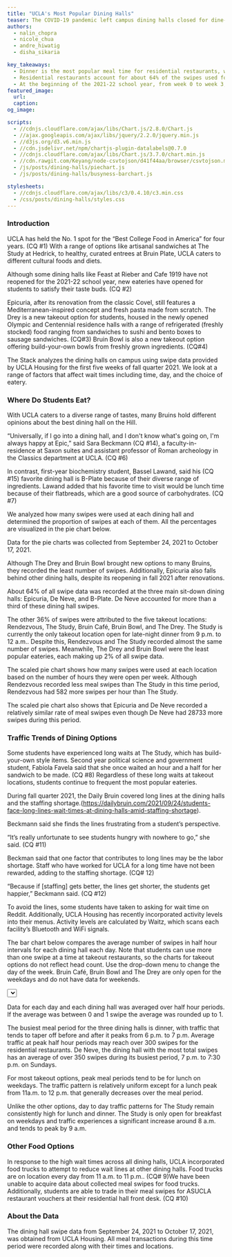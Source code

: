 ```yaml
---
title: "UCLA's Most Popular Dining Halls"
teaser: The COVID-19 pandemic left campus dining halls closed for dine-in on the Hill. Now that students have returned to campus, which dining halls have been the most popular amongst hungry Bruins?
authors:
  - nalin_chopra
  - nicole_chua
  - andre_hiwatig
  - disha_sikaria

key_takeaways:
  - Dinner is the most popular meal time for residential restaurants, whereas lunch is the most popular meal time for quick-service restaurants like The Study and Rendezvous. Traffic generally peaks between 6 p.m. and  7 p.m. for dining halls and between 11 a.m. and 12 p.m. for takeout places. 
  - Residential restaurants account for about 64% of the swipes used for UCLA Housing dining locations at the start of the school year 2021-2022. Quick-service restaurants accounted for the other 36%.
  - At the beginning of the 2021-22 school year, from week 0 to week 3, De Neve, the residential restaurant with the most swipes, recorded 119,835 swipes in 23 days. The quick-service restaurant with the most swipes was The Study at Hedrick which recorded 117,463 swipes during the same period. 
featured_image:
  url: 
  caption: 
og_image: 

scripts:
  - //cdnjs.cloudflare.com/ajax/libs/Chart.js/2.8.0/Chart.js
  - //ajax.googleapis.com/ajax/libs/jquery/2.2.0/jquery.min.js
  - //d3js.org/d3.v6.min.js
  - //cdn.jsdelivr.net/npm/chartjs-plugin-datalabels@0.7.0
  - //cdnjs.cloudflare.com/ajax/libs/Chart.js/3.7.0/chart.min.js
  - //cdn.rawgit.com/Keyang/node-csvtojson/d41f44aa/browser/csvtojson.min.js
  - /js/posts/dining-halls/piechart.js
  - /js/posts/dining-halls/busyness-barchart.js

stylesheets:
  - //cdnjs.cloudflare.com/ajax/libs/c3/0.4.10/c3.min.css
  - /css/posts/dining-halls/styles.css
---
```

### Introduction
UCLA has held the No. 1 spot for the “Best College Food in America” for four years. (CQ #1) With a range of options like artisanal sandwiches at The Study at Hedrick, to healthy, curated entrees at Bruin Plate, UCLA caters to different cultural foods and diets. 

Although some dining halls like Feast at Rieber and Cafe 1919 have not reopened for the 2021-22 school year, new eateries have opened for students to satisfy their taste buds. (CQ #2) 

Epicuria, after its renovation from the classic Covel, still features a Mediterranean-inspired concept and fresh pasta made from scratch. The Drey is a new takeout option for students, housed in the newly opened Olympic and Centennial residence halls with a range of refrigerated (freshly stocked) food ranging from sandwiches to sushi and bento boxes to sausage sandwiches. (CQ#3) Bruin Bowl is also a new takeout option offering build-your-own bowls from freshly grown ingredients. (CQ#4) 

The Stack analyzes the dining halls on campus using swipe data provided by UCLA Housing for  the first five weeks of fall quarter 2021. We look at a range of factors that affect wait times including time, day, and the choice of eatery. 

### Where Do Students Eat? 
With UCLA caters to a diverse range of tastes, many Bruins hold different opinions about the best dining hall on the Hill. 

“Universally, if I go into a dining hall, and I don't know what's going on, I'm always happy at Epic,” said Sara Beckmann (CQ #14), a faculty-in-residence at Saxon suites and assistant professor of Roman archeology in the Classics department at UCLA. (CQ #6)

In contrast, first-year biochemistry student, Bassel Lawand, said his (CQ #15) favorite dining hall is B-Plate because of their diverse range of ingredients. Lawand added that his favorite time to visit would be lunch time because of their flatbreads, which are a good source of carbohydrates. (CQ #7) 

We analyzed how many swipes were used at each dining hall and determined the proportion of swipes at each of them. All the percentages are visualized in the pie chart below.


<div class = 'pieCharts'>
<div class = 'pie_chart'><canvas id = 'SwipesPieChart'></canvas></div>
<div class = 'pie_chart'><canvas id = 'ScaledPieChart'></canvas></div>
</div>
<p class = 'caption'>Data for the pie charts was collected from September 24, 2021 to October 17, 2021.</p>

Although The Drey and Bruin Bowl brought new options to many Bruins, they recorded the least number of swipes. Additionally, Epicuria also falls behind other dining halls, despite its reopening in fall 2021 after renovations.

About 64% of all swipe data was recorded at the three main sit-down dining halls: Epicuria, De Neve, and B-Plate. De Neve accounted for more than a third of these dining hall swipes. 

The other 36% of swipes were attributed to the five takeout locations: Rendezvous, The Study, Bruin Café, Bruin Bowl, and The Drey. The Study is currently the only takeout location open for late-night dinner from 9 p.m. to 12 a.m.. Despite this, Rendezvous and The Study recorded almost the same number of swipes. Meanwhile, The Drey and Bruin Bowl were the least popular eateries, each making up 2% of all swipe data.

The scaled pie chart shows how many swipes were used at each location based on the number of hours they were open per week. Although Rendezvous recorded less meal swipes than The Study in this time period, Rendezvous had 582 more swipes per hour than The Study. 

The scaled pie chart also shows that Epicuria and De Neve recorded a relatively similar rate of meal swipes even though De Neve had 28733 more swipes during this period.

### Traffic Trends of Dining Options

Some students have experienced long waits at The Study, which has build-your-own style items. 
Second year political science and government student, Fabiola Favela said that she once waited an hour and a half for her sandwich to be made. (CQ #8) Regardless of these long waits at takeout locations, students continue to frequent the most popular eateries.

During fall quarter 2021, the Daily Bruin covered long lines at the dining halls and the staffing shortage.(https://dailybruin.com/2021/09/24/students-face-long-lines-wait-times-at-dining-halls-amid-staffing-shortage). 

Beckmann said she finds the lines frustrating from a student’s perspective. 

“It’s really unfortunate to see students hungry with nowhere to go,” she said. (CQ #11)

Beckman said that one factor that contributes to long lines may be the labor shortage. Staff who have worked for UCLA for a long time have not been rewarded, adding to the staffing shortage.
(CQ# 12)

“Because if [staffing] gets better, the lines get shorter, the students get happier,” Beckmann said. (CQ #12)

To avoid the lines, some students have taken to asking for wait time on Reddit. Additionally, UCLA Housing has recently incorporated activity levels into their menus. Activity levels are calculated by Waitz, which scans each facility’s Bluetooth and WiFi signals. 

The bar chart below compares the average number of swipes in half hour intervals for each dining hall each day. Note that students can use more than one swipe at a time at takeout restaurants,  so the charts for takeout options do not reflect head count. Use the drop-down menu to change the day of the week. Bruin Café, Bruin Bowl and The Drey are only open for the weekdays and do not have data for weekends.


<!-- <select id="Dining-Hall"></select> -->
<select id="Day"></select>
<div class = 'bar_chart'><canvas id = 'barChart'></canvas></div>
<p class = 'caption'>Data for each day and each dining hall was averaged over half hour periods. If the average was between 0 and 1 swipe the average was rounded up to 1. </p>

The busiest meal period for the three dining halls is dinner, with traffic that tends to taper off before and after it peaks from 6 p.m. to 7 p.m. Average traffic at peak half hour periods may reach over 300 swipes for the residential restaurants. De Neve, the dining hall with the most total swipes has an average of over 350 swipes during its busiest period, 7 p.m. to 7:30 p.m. on Sundays.  

For most takeout options, peak meal periods tend to be for lunch on weekdays. The traffic pattern is relatively uniform except for a lunch peak from 11a.m. to 12 p.m. that generally decreases over the meal period. 

Unlike the other options, day to day traffic patterns for The Study remain consistently high for lunch and dinner. The Study is only open for breakfast on weekdays and traffic experiences a significant increase around 8 a.m. and tends to peak by 9 a.m. 

### Other Food Options
In response to the high wait times across all dining halls, UCLA incorporated food trucks to attempt to reduce wait lines at other dining halls.  Food trucks are on location every day from 11 a.m. to 11 p.m.. (CQ# 9)We have been unable to acquire data about collected meal swipes for food trucks. Additionally, students are able to trade in their meal swipes for ASUCLA restaurant vouchers at their residential hall front desk.  (CQ #10) 



### About the Data
The dining hall swipe data from September 24, 2021 to October 17, 2021, was obtained from UCLA Housing. All meal transactions during this time period were recorded along with their times and locations.
